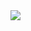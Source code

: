<img src="https://capsule-render.vercel.app/api?type=rect&color=auto&height=300&section=header&text=MANGTO GITHUB%20render&fontSize=90">
